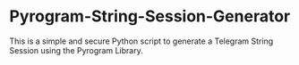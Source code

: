 # Pyrogram-String-Session-Generator
This is a simple and secure Python script to generate a Telegram String Session using the Pyrogram Library.  

